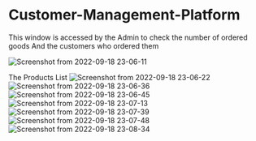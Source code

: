 # Customer-Management-Platform

This window is accessed by the Admin to check the number of ordered goods And the customers who ordered them

![Screenshot from 2022-09-18 23-06-11](https://user-images.githubusercontent.com/111923574/190926719-adfd4906-3b91-4c10-9681-04dafa98996d.png)

The Products List
![Screenshot from 2022-09-18 23-06-22](https://user-images.githubusercontent.com/111923574/190926725-0847ef53-aa21-497a-8c74-319e1551231b.png)
![Screenshot from 2022-09-18 23-06-36](https://user-images.githubusercontent.com/111923574/190926731-133c1196-112e-45e6-8999-16e34c6e10bf.png)
![Screenshot from 2022-09-18 23-06-45](https://user-images.githubusercontent.com/111923574/190926738-846d162e-1f29-47e8-9af9-9ad2c29b0b1c.png)
![Screenshot from 2022-09-18 23-07-13](https://user-images.githubusercontent.com/111923574/190926743-34a83725-f188-4309-beee-43693c6de756.png)
![Screenshot from 2022-09-18 23-07-39](https://user-images.githubusercontent.com/111923574/190926746-77ba5a01-a8cb-41c2-aae9-6809113ea218.png)
![Screenshot from 2022-09-18 23-07-48](https://user-images.githubusercontent.com/111923574/190926750-42912cb8-e2bc-4955-8ce2-796f631de265.png)
![Screenshot from 2022-09-18 23-08-34](https://user-images.githubusercontent.com/111923574/190926757-93df6d29-c433-4e27-99ef-89098d34ab9d.png)

